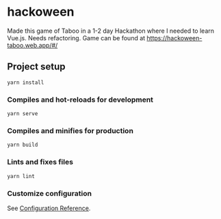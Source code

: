 # hackoween

Made this game of Taboo in a 1-2 day Hackathon where I needed to learn Vue.js. Needs refactoring.
Game can be found at https://hackoween-taboo.web.app/#/

## Project setup

```
yarn install
```

### Compiles and hot-reloads for development

```
yarn serve
```

### Compiles and minifies for production

```
yarn build
```

### Lints and fixes files

```
yarn lint
```

### Customize configuration

See [Configuration Reference](https://cli.vuejs.org/config/).
